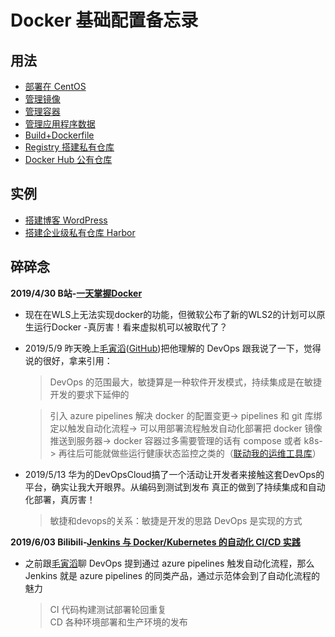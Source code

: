# Docker 基础配置备忘录

## 用法
+ [部署在 CentOS](https://github.com/lcePolarBear/Docker_Basic_Config_Note/blob/master/Docker%20用法/部署在%20CentOS上.md)
+ [管理镜像](https://github.com/lcePolarBear/Docker_Basic_Config_Note/blob/master/Docker%20用法/怎么管理镜像.md)
+ [管理容器](https://github.com/lcePolarBear/Docker_Basic_Config_Note/blob/master/Docker%20%E7%94%A8%E6%B3%95/%E6%80%8E%E4%B9%88%E7%AE%A1%E7%90%86%E5%AE%B9%E5%99%A8.md)
+ [管理应用程序数据](https://github.com/lcePolarBear/Docker_Basic_Config_Note/blob/master/Docker%20用法/管理应用程序数据.md)
+ [Build+Dockerfile](https://github.com/lcePolarBear/Docker_Basic_Config_Note/blob/master/Docker%20用法/Dockerfile%20的领域.md)
+ [Registry 搭建私有仓库](https://github.com/lcePolarBear/Docker_Basic_Config_Note/blob/master/Docker%20用法/用%20Registry%20来搭建自己的私有%20docker%20仓库.md)
+ [Docker Hub 公有仓库](https://github.com/lcePolarBear/Docker_Basic_Config_Note/blob/master/Docker%20用法/Docker%20Hub.md)

## 实例
+ [搭建博客 WordPress](https://github.com/lcePolarBear/Docker_Basic_Config_Note/blob/master/Dcoekr%20实例/用%20LNMP%20平台搭建%20WordPress.md)
+ [搭建企业级私有仓库 Harbor](https://github.com/lcePolarBear/Docker_Basic_Config_Note/blob/master/Dcoekr%20实例/Harbor%20搭建.md)

## 碎碎念
__2019/4/30 B站-[一天掌握Docker](https://www.bilibili.com/video/av49731612)__<br>
* 现在在WLS上无法实现docker的功能，但微软公布了新的WLS2的计划可以原生运行Docker -真厉害！看来虚拟机可以被取代了？<br>
* 2019/5/9    昨天晚上[毛寅滔](https://blog.mytyiluo.cn/)([GitHub](https://github.com/yiluomyt))把他理解的 DevOps 跟我说了一下，觉得说的很好，拿来引用：
    > DevOps 的范围最大，敏捷算是一种软件开发模式，持续集成是在敏捷开发的要求下延伸的

    > 引入 azure pipelines 解决 docker 的配置变更-> pipelines 和 git 库绑定以触发自动化流程-> 可以用部署流程触发自动化部署把 docker 镜像推送到服务器-> docker 容器过多需要管理的话有 compose 或者 k8s-> 再往后可能就做些运行健康状态监控之类的（[联动我的运维工具库](https://github.com/lcePolarBear/Ops_Automation_Note)）

* 2019/5/13   华为的DevOpsCloud搞了一个活动让开发者来接触这套DevOps的平台，确实让我大开眼界。从编码到测试到发布 真正的做到了持续集成和自动化部署，真厉害！
    > 敏捷和devops的关系：敏捷是开发的思路 DevOps 是实现的方式

__2019/6/03 Bilibili-[Jenkins 与 Docker/Kubernetes 的自动化 CI/CD 实践](https://www.bilibili.com/video/av49787649)__
* 之前跟[毛寅滔](https://blog.mytyiluo.cn/)聊 DevOps 提到通过 azure pipelines 触发自动化流程，那么 Jenkins 就是 azure pipelines 的同类产品，通过示范体会到了自动化流程的魅力
    > CI 代码构建测试部署轮回重复<br>
      CD 各种环境部署和生产环境的发布
